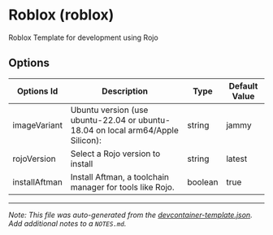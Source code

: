 
# Roblox (roblox)

Roblox Template for development using Rojo

## Options

| Options Id | Description | Type | Default Value |
|-----|-----|-----|-----|
| imageVariant | Ubuntu version (use ubuntu-22.04 or ubuntu-18.04 on local arm64/Apple Silicon): | string | jammy |
| rojoVersion | Select a Rojo version to install | string | latest |
| installAftman | Install Aftman, a toolchain manager for tools like Rojo. | boolean | true |



---

_Note: This file was auto-generated from the [devcontainer-template.json](https://github.com/RyanLua/templates/blob/main/src/roblox/devcontainer-template.json).  Add additional notes to a `NOTES.md`._
